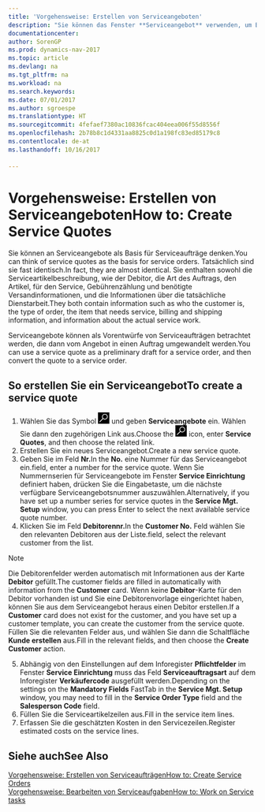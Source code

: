 ```yaml
---
title: 'Vorgehensweise: Erstellen von Serviceangeboten'
description: "Sie können das Fenster **Serviceangebot** verwenden, um Belege zu erstellen, in die Sie Informationen über den Service (Reparatur und Wartung) von Serviceartikeln auf Kundenanfrage eingeben. Serviceangebote können als Vorentwürfe von Serviceaufträgen betrachtet werden, die dann vom Angebot in einen Auftrag umgewandelt werden."
documentationcenter: 
author: SorenGP
ms.prod: dynamics-nav-2017
ms.topic: article
ms.devlang: na
ms.tgt_pltfrm: na
ms.workload: na
ms.search.keywords: 
ms.date: 07/01/2017
ms.author: sgroespe
ms.translationtype: HT
ms.sourcegitcommit: 4fefaef7380ac10836fcac404eea006f55d8556f
ms.openlocfilehash: 2b78b8c1d4331aa8825c0d1a198fc83ed85179c8
ms.contentlocale: de-at
ms.lasthandoff: 10/16/2017

---
```

# <a name="how-to-create-service-quotes"></a><span data-ttu-id="6d0e8-104">Vorgehensweise: Erstellen von Serviceangeboten</span><span class="sxs-lookup"><span data-stu-id="6d0e8-104">How to: Create Service Quotes</span></span>
<span data-ttu-id="6d0e8-105">Sie können an Serviceangebote als Basis für Serviceaufträge denken.</span><span class="sxs-lookup"><span data-stu-id="6d0e8-105">You can think of service quotes as the basis for service orders.</span></span> <span data-ttu-id="6d0e8-106">Tatsächlich sind sie fast identisch.</span><span class="sxs-lookup"><span data-stu-id="6d0e8-106">In fact, they are almost identical.</span></span> <span data-ttu-id="6d0e8-107">Sie enthalten sowohl die Serviceartikelbeschreibung, wie der Debitor, die Art des Auftrags, den Artikel, für den Service, Gebührenzählung und benötigte Versandinformationen, und die Informationen über die tatsächliche Dienstarbeit.</span><span class="sxs-lookup"><span data-stu-id="6d0e8-107">They both contain information such as who the customer is, the type of order, the item that needs service, billing and shipping information, and information about the actual service work.</span></span>
 
<span data-ttu-id="6d0e8-108">Serviceangebote können als Vorentwürfe von Serviceaufträgen betrachtet werden, die dann vom Angebot in einen Auftrag umgewandelt werden.</span><span class="sxs-lookup"><span data-stu-id="6d0e8-108">You can use a service quote as a preliminary draft for a service order, and then convert the quote to a service order.</span></span>  
  
## <a name="to-create-a-service-quote"></a><span data-ttu-id="6d0e8-109">So erstellen Sie ein Serviceangebot</span><span class="sxs-lookup"><span data-stu-id="6d0e8-109">To create a service quote</span></span>  
1. <span data-ttu-id="6d0e8-110">Wählen Sie das Symbol ![Nach Seite oder Bericht suchen](media/ui-search/search_small.png "Nach Seite oder Bericht suchen") und geben **Serviceangebote** ein. Wählen Sie dann den zugehörigen Link aus.</span><span class="sxs-lookup"><span data-stu-id="6d0e8-110">Choose the ![Search for Page or Report](media/ui-search/search_small.png "Search for Page or Report icon") icon, enter **Service Quotes**, and then choose the related link.</span></span>  
2. <span data-ttu-id="6d0e8-111">Erstellen Sie ein neues Serviceangebot.</span><span class="sxs-lookup"><span data-stu-id="6d0e8-111">Create a new service quote.</span></span>  
3. <span data-ttu-id="6d0e8-112">Geben Sie im Feld **Nr.**</span><span class="sxs-lookup"><span data-stu-id="6d0e8-112">In the **No.**</span></span> <span data-ttu-id="6d0e8-113">eine Nummer für das Serviceangebot ein.</span><span class="sxs-lookup"><span data-stu-id="6d0e8-113">field, enter a number for the service quote.</span></span> <span data-ttu-id="6d0e8-114">Wenn Sie Nummernserien für Serviceangebote im Fenster **Service Einrichtung** definiert haben, drücken Sie die Eingabetaste, um die nächste verfügbare Serviceangebotsnummer auszuwählen.</span><span class="sxs-lookup"><span data-stu-id="6d0e8-114">Alternatively, if you have set up a number series for service quotes in the **Service Mgt. Setup** window, you can press Enter to select the next available service quote number.</span></span>  
4. <span data-ttu-id="6d0e8-115">Klicken Sie im Feld **Debitorennr.**</span><span class="sxs-lookup"><span data-stu-id="6d0e8-115">In the **Customer No.**</span></span>  <span data-ttu-id="6d0e8-116">Feld wählen Sie den relevanten Debitoren aus der Liste.</span><span class="sxs-lookup"><span data-stu-id="6d0e8-116">field, select the relevant customer from the list.</span></span>  

  > [!Note]  
  >  <span data-ttu-id="6d0e8-117">Die Debitorenfelder werden automatisch mit Informationen aus der Karte **Debitor** gefüllt.</span><span class="sxs-lookup"><span data-stu-id="6d0e8-117">The customer fields are filled in automatically with information from the **Customer** card.</span></span> <span data-ttu-id="6d0e8-118">Wenn keine **Debitor**-Karte für den Debitor vorhanden ist und Sie eine Debitorenvorlage eingerichtet haben, können Sie aus dem Serviceangebot heraus einen Debitor erstellen.</span><span class="sxs-lookup"><span data-stu-id="6d0e8-118">If a **Customer** card does not exist for the customer, and you have set up a customer template, you can create the customer from the service quote.</span></span> <span data-ttu-id="6d0e8-119">Füllen Sie die relevanten Felder aus, und wählen Sie dann die Schaltfläche **Kunde erstellen** aus.</span><span class="sxs-lookup"><span data-stu-id="6d0e8-119">Fill in the relevant fields, and then choose the **Create Customer** action.</span></span>  
  
5. <span data-ttu-id="6d0e8-120">Abhängig von den Einstellungen auf dem Inforegister **Pflichtfelder** im Fenster  **Service Einrichtung** muss das Feld **Serviceauftragsart** auf dem Inforegister **Verkäufercode** ausgefüllt werden.</span><span class="sxs-lookup"><span data-stu-id="6d0e8-120">Depending on the settings on the **Mandatory Fields** FastTab in the **Service Mgt. Setup** window, you may need to fill in the **Service Order Type** field and the **Salesperson Code** field.</span></span>  
6. <span data-ttu-id="6d0e8-121">Füllen Sie die Serviceartikelzeilen aus.</span><span class="sxs-lookup"><span data-stu-id="6d0e8-121">Fill in the service item lines.</span></span>  
7. <span data-ttu-id="6d0e8-122">Erfassen Sie die geschätzten Kosten in den Servicezeilen.</span><span class="sxs-lookup"><span data-stu-id="6d0e8-122">Register estimated costs on the service lines.</span></span>  
  
## <a name="see-also"></a><span data-ttu-id="6d0e8-123">Siehe auch</span><span class="sxs-lookup"><span data-stu-id="6d0e8-123">See Also</span></span>  
[<span data-ttu-id="6d0e8-124">Vorgehensweise: Erstellen von Serviceaufträgen</span><span class="sxs-lookup"><span data-stu-id="6d0e8-124">How to: Create Service Orders</span></span>](service-how-to-create-service-orders.md)  
[<span data-ttu-id="6d0e8-125">Vorgehensweise: Bearbeiten von Serviceaufgaben</span><span class="sxs-lookup"><span data-stu-id="6d0e8-125">How to: Work on Service tasks</span></span>](service-how-to-work-on-service-tasks.md)  

 
